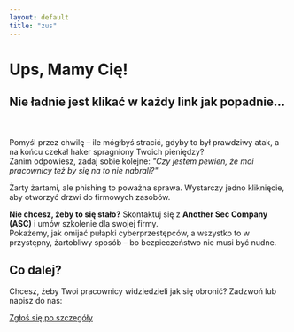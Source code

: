 ```yaml
---
layout: default
title: "zus"
---
```


# Ups, Mamy Cię!

## Nie ładnie jest klikać w każdy link jak popadnie...

<br><br>Pomyśl przez chwilę – ile mógłbyś stracić, gdyby to był prawdziwy atak, a na końcu czekał haker spragniony Twoich pieniędzy?<br>Zanim odpowiesz, zadaj sobie kolejne: *"Czy jestem pewien, że moi pracownicy też by się na to nie nabrali?"*

Żarty żartami, ale phishing to poważna sprawa. Wystarczy jedno kliknięcie, aby otworzyć drzwi do firmowych zasobów. 

**Nie chcesz, żeby to się stało?** Skontaktuj się z **Another Sec Company (ASC)** i umów szkolenie dla swojej firmy.<br>Pokażemy, jak omijać pułapki cyberprzestępców, a wszystko to w przystępny, żartobliwy sposób – bo bezpieczeństwo nie musi być nudne.


## Co dalej?
Chcesz, żeby Twoi pracownicy widziedzieli jak się obronić? Zadzwoń lub napisz do nas:

<a href="/contact" target="_blank">Zgłoś się po szczegóły</a>
